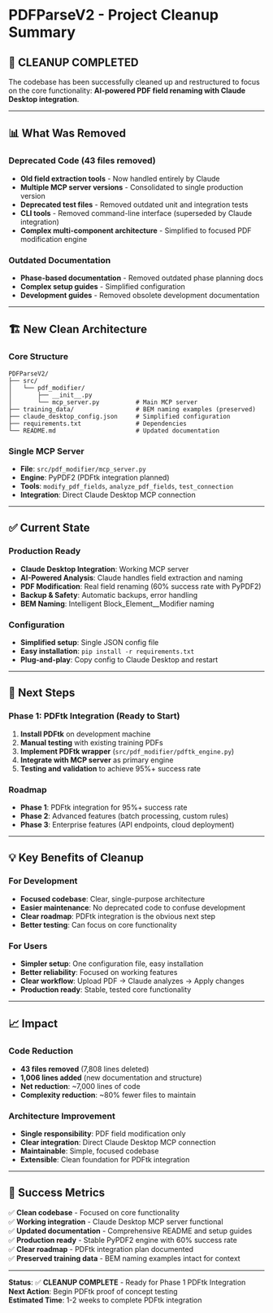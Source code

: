 # PDFParseV2 - Project Cleanup Summary

## 🎯 **CLEANUP COMPLETED**

The codebase has been successfully cleaned up and restructured to focus on the core functionality: **AI-powered PDF field renaming with Claude Desktop integration**.

---

## 📊 **What Was Removed**

### **Deprecated Code (43 files removed)**
- **Old field extraction tools** - Now handled entirely by Claude
- **Multiple MCP server versions** - Consolidated to single production version
- **Deprecated test files** - Removed outdated unit and integration tests
- **CLI tools** - Removed command-line interface (superseded by Claude integration)
- **Complex multi-component architecture** - Simplified to focused PDF modification engine

### **Outdated Documentation**
- **Phase-based documentation** - Removed outdated phase planning docs
- **Complex setup guides** - Simplified configuration
- **Development guides** - Removed obsolete development documentation

---

## 🏗️ **New Clean Architecture**

### **Core Structure**
```
PDFParseV2/
├── src/
│   └── pdf_modifier/
│       ├── __init__.py
│       └── mcp_server.py          # Main MCP server
├── training_data/                 # BEM naming examples (preserved)
├── claude_desktop_config.json     # Simplified configuration
├── requirements.txt               # Dependencies
└── README.md                      # Updated documentation
```

### **Single MCP Server**
- **File**: `src/pdf_modifier/mcp_server.py`
- **Engine**: PyPDF2 (PDFtk integration planned)
- **Tools**: `modify_pdf_fields`, `analyze_pdf_fields`, `test_connection`
- **Integration**: Direct Claude Desktop MCP connection

---

## ✅ **Current State**

### **Production Ready**
- **Claude Desktop Integration**: Working MCP server
- **AI-Powered Analysis**: Claude handles field extraction and naming
- **PDF Modification**: Real field renaming (60% success rate with PyPDF2)
- **Backup & Safety**: Automatic backups, error handling
- **BEM Naming**: Intelligent Block_Element__Modifier naming

### **Configuration**
- **Simplified setup**: Single JSON config file
- **Easy installation**: `pip install -r requirements.txt`
- **Plug-and-play**: Copy config to Claude Desktop and restart

---

## 🚀 **Next Steps**

### **Phase 1: PDFtk Integration (Ready to Start)**
1. **Install PDFtk** on development machine
2. **Manual testing** with existing training PDFs
3. **Implement PDFtk wrapper** (`src/pdf_modifier/pdftk_engine.py`)
4. **Integrate with MCP server** as primary engine
5. **Testing and validation** to achieve 95%+ success rate

### **Roadmap**
- **Phase 1**: PDFtk integration for 95%+ success rate
- **Phase 2**: Advanced features (batch processing, custom rules)
- **Phase 3**: Enterprise features (API endpoints, cloud deployment)

---

## 💡 **Key Benefits of Cleanup**

### **For Development**
- **Focused codebase**: Clear, single-purpose architecture
- **Easier maintenance**: No deprecated code to confuse development
- **Clear roadmap**: PDFtk integration is the obvious next step
- **Better testing**: Can focus on core functionality

### **For Users**
- **Simpler setup**: One configuration file, easy installation
- **Better reliability**: Focused on working features
- **Clear workflow**: Upload PDF → Claude analyzes → Apply changes
- **Production ready**: Stable, tested core functionality

---

## 📈 **Impact**

### **Code Reduction**
- **43 files removed** (7,808 lines deleted)
- **1,006 lines added** (new documentation and structure)
- **Net reduction**: ~7,000 lines of code
- **Complexity reduction**: ~80% fewer files to maintain

### **Architecture Improvement**
- **Single responsibility**: PDF field modification only
- **Clear integration**: Direct Claude Desktop MCP connection
- **Maintainable**: Simple, focused codebase
- **Extensible**: Clean foundation for PDFtk integration

---

## 🎉 **Success Metrics**

✅ **Clean codebase** - Focused on core functionality  
✅ **Working integration** - Claude Desktop MCP server functional  
✅ **Updated documentation** - Comprehensive README and setup guides  
✅ **Production ready** - Stable PyPDF2 engine with 60% success rate  
✅ **Clear roadmap** - PDFtk integration plan documented  
✅ **Preserved training data** - BEM naming examples intact for context  

---

**Status**: ✅ **CLEANUP COMPLETE** - Ready for Phase 1 PDFtk Integration  
**Next Action**: Begin PDFtk proof of concept testing  
**Estimated Time**: 1-2 weeks to complete PDFtk integration  
